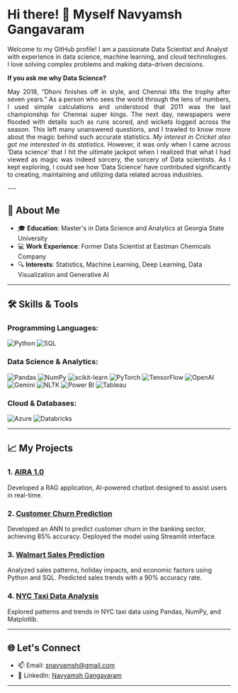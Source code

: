 # Hi there! 👋 Myself Navyamsh Gangavaram

Welcome to my GitHub profile! I am a passionate Data Scientist and Analyst with experience in data science, machine learning, and cloud technologies. I love solving complex problems and making data-driven decisions.

**If you ask me why Data Science?**

<div align="justify">

May 2018, “Dhoni finishes off in style, and Chennai lifts the trophy after seven years.” As a person
who sees the world through the lens of numbers, I used simple calculations and understood that
2011 was the last championship for Chennai super kings. The next day, newspapers were flooded
with details such as runs scored, and wickets logged across the season. This
left many unanswered questions, and I trawled to know more about the magic behind such accurate
statistics. *My interest in Cricket also got me interested in its statistics.* However, it was only when
I came across ‘Data science’ that I hit the ultimate jackpot when I realized that what I had viewed
as magic was indeed sorcery, the sorcery of Data scientists. As I kept exploring, I could see how
‘Data Science’ have contributed significantly to creating, maintaining and utilizing
data related across industries.

</div>
---

## 🚀 About Me

- 🎓 **Education**: Master's in Data Science and Analytics at Georgia State University
- 💻 **Work Experience**: Former Data Scientist at Eastman Chemicals Company 
- 🔍 **Interests**: Statistics, Machine Learning, Deep Learning, Data Visualization and Generative AI

---

## 🛠️ Skills & Tools

### Programming Languages:
![Python](https://img.shields.io/badge/Python-3776AB?style=for-the-badge&logo=python&logoColor=white)
![SQL](https://img.shields.io/badge/SQL-005C84?style=for-the-badge&logo=amazon-dynamodb&logoColor=white)

### Data Science & Analytics:
![Pandas](https://img.shields.io/badge/Pandas-150458?style=for-the-badge&logo=pandas&logoColor=white)
![NumPy](https://img.shields.io/badge/NumPy-013243?style=for-the-badge&logo=numpy&logoColor=white)
![scikit-learn](https://img.shields.io/badge/scikit--learn-F7931E?style=for-the-badge&logo=scikit-learn&logoColor=white)
![PyTorch](https://img.shields.io/badge/PyTorch-EE4C2C?style=for-the-badge&logo=pytorch&logoColor=white)
![TensorFlow](https://img.shields.io/badge/TensorFlow-FF6F00?style=for-the-badge&logo=tensorflow&logoColor=white)
![OpenAI](https://img.shields.io/badge/OpenAI-412991?style=for-the-badge&logo=openai&logoColor=white)
![Gemini](https://img.shields.io/badge/Gemini-FF6F00?style=for-the-badge&logo=gemini&logoColor=white)
![NLTK](https://img.shields.io/badge/NLTK-008080?style=for-the-badge&logo=nltk&logoColor=white)
![Power BI](https://img.shields.io/badge/Power%20BI-F2C811?style=for-the-badge&logo=power-bi&logoColor=black)
![Tableau](https://img.shields.io/badge/Tableau-E97627?style=for-the-badge&logo=tableau&logoColor=white)

### Cloud & Databases:
![Azure](https://img.shields.io/badge/Microsoft_Azure-0078D4?style=for-the-badge&logo=microsoft-azure&logoColor=white)
![Databricks](https://img.shields.io/badge/Databricks-FF3621?style=for-the-badge&logo=databricks&logoColor=white)

---

## 📈 My Projects

### 1. [AIRA 1.0](https://github.com/Nithya-15/GenAI_projects/blob/main/AIRA%201.0/README.md)
Developed a RAG application, AI-powered chatbot designed to assist users in real-time.

### 2. [Customer Churn Prediction](https://github.com/Nithya-15/Deep-Learning-Projects/blob/main/Bank_Customer_Churn_Prediction/app.py)
Developed an ANN to predict customer churn in the banking sector, achieving 85% accuracy. Deployed the model using Streamlit interface.

### 3. [Walmart Sales Prediction](https://github.com/Nithya-15/Machine-Learning-Projects/tree/main/Walmart%20Sales%20Prediction)
Analyzed sales patterns, holiday impacts, and economic factors using Python and SQL. Predicted sales trends with a 90% accuracy rate.

### 4. [NYC Taxi Data Analysis](https://github.com/Nithyasree/NYC-Taxi-Data-Analysis)
Explored patterns and trends in NYC taxi data using Pandas, NumPy, and Matplotlib.

---

## 🌐 Let's Connect

- 📫 Email: [snavyamsh@gmail.com](mailto:snavyamsh@gmail.com)
- 💼 LinkedIn: [Navyamsh Gangavaram](https://www.linkedin.com/in/navyamsh-gangavaram-541483298/)




---


